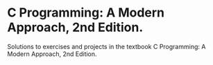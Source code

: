 # C Programming: A Modern Approach, 2nd Edition.
Solutions to exercises and projects in the textbook C Programming: A Modern Approach, 2nd Edition.
